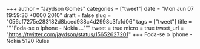 
+++
author = "Jaydson Gomes"
categories = ["tweet"]
date = "Mon Jun 07 19:59:36 +0000 2010"
draft = false
slug = "056cf7275e283182d8bced938c4d2998c3fc1d06"
tags = ["tweet"]
title = """Foda-se o Iphone - Nokia ..."""
tweet = true
micro = true
tweet_url = "https://twitter.com/jaydson/status/15652627201"
+++
Foda-se o Iphone - Nokia 5120 Rules
